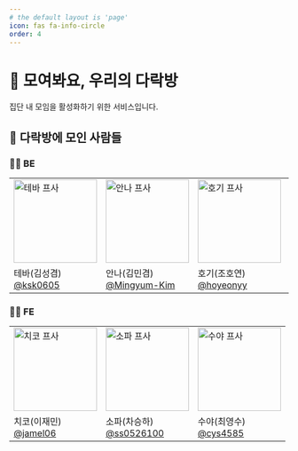 ```yaml
---
# the default layout is 'page'
icon: fas fa-info-circle
order: 4
---
```


# 🎵 모여봐요, 우리의 다락방

집단 내 모임을 활성화하기 위한 서비스입니다.

## 👥 다락방에 모인 사람들

###  👩‍💻 BE

  <table class="team-table">
    <tr>
      <td><img src="https://avatars.githubusercontent.com/u/76910498?v=4" width="150" height="150" alt="테바 프사"/></td>
      <td><img src="https://avatars.githubusercontent.com/u/67851124?v=4" width="150" height="150" alt="안나 프사"/></td>
      <td><img src="https://avatars.githubusercontent.com/u/114469256?v=4" width="150" height="150" alt="호기 프사"/></td>
      <td><img src="https://avatars.githubusercontent.com/u/144342800?v=4" width="150" height="150" alt="상돌 프사"/></td>
      <td><img src="https://avatars.githubusercontent.com/u/110026001?v=4" width="150" height="150" alt="테니 프사"/></td>
    </tr>
    <tr>
      <td>테바(김성겸) <br/><a href="https://github.com/ksk0605">@ksk0605</a></td>
      <td>안나(김민겸) <br/><a href="https://github.com/Mingyum-Kim">@Mingyum-Kim</a></td>
      <td>호기(조호연)<br/><a href="https://github.com/hoyeonyy">@hoyeonyy</a></td>
      <td>상돌(이상진)<br/><a href="https://github.com/pricelees">@pricelees</a></td>
      <td>테니(나아연)<br/><a href="https://github.com/ay-eonii">@ay-eonii</a></td>
    </tr>
  </table>
  
### 👩‍💻 FE
  
  <table class="team-table">
    <tr>
      <td><img src="https://avatars.githubusercontent.com/u/107801932?v=4" width="150" height="150" alt="치코 프사"/></td>
      <td><img src="https://avatars.githubusercontent.com/u/75566149?v=4" width="150" height="150" alt="소파 프사"/></td>
      <td><img src="https://avatars.githubusercontent.com/u/77481524?v=4" width="150" height="150" alt="수야 프사"/></td>
    </tr>
    <tr>
      <td>치코(이재민) <br/><a href="https://github.com/ksk0605">@jamel06</a></td>
      <td>소파(차승하) <br/><a href="https://github.com/ss0526100">@ss0526100</a></td>
      <td>수야(최영수)<br/><a href="https://github.com/cys4585">@cys4585</a></td>
    </tr>
  </table>
